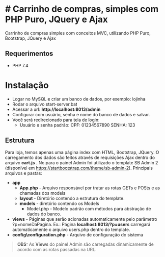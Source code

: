 # # Carrinho de compras, simples com PHP Puro, JQuery e Ajax

Carrinho de compras simples com conceitos MVC, utilizando PHP Puro, Bootstrap, JQuery e Ajax

## Requerimentos
- PHP 7.4

# Instalação

 - Logar no MySQL e criar um banco de dados, por exemplo: lojinha
 - Rodar o arquivo start-server.bat
 - Acessar a url: **http://localhost:8013/admin**
 - Configurar com usuário, senha e nome do banco de dados e salvar.
 - Você será redirecionado para tela de login:
	 - Usuário e senha padrão: CPF: 01234567890 SENHA: 123

## Estrutura

Para loja, temos apenas uma página index com HTML, Bootstrap, JQuery. O carregamento dos dados são feitos através de requisições Ajax dentro do arquivo **cart.js** .
No para o painel Admin foi utilizado o template SB Admin 2 (disponível em https://startbootstrap.com/theme/sb-admin-2).
Principais arquivos e pastas:
 - **app**
	 - **App.php** - Arquivo responsável por tratar as rotas GETs e POSts e as chamadas dos models
	 - **layout** - Diretório contendo a estrutura do template.
	 - **models** - diretório contendo os Models
		 - Model.php - Modelo padrão com métodos para abstração de dados do banco.
 - **views** - Páginas que serão acionadas automaticamente pelo parâmetro ?p=nomeDaPagina. Ex.: Página **localhost:8013/?p=users** carregará automaticamente o arquivo users.php dentro do template.
 - **config\configuration.php** - Arquivo de configuração do sistema

> **OBS:** As **Views** do painel Admin são carregadas dinamicamente de acordo com as rotas passadas na URL.


